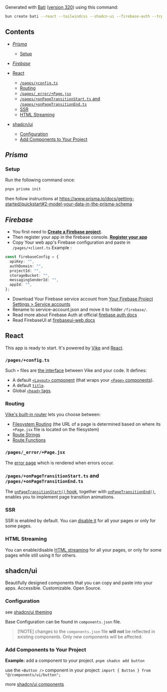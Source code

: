 Generated with [Bati](https://batijs.dev) ([version 320](https://www.npmjs.com/package/create-bati/v/0.0.320)) using this command:

```sh
bun create bati --react --tailwindcss --shadcn-ui --firebase-auth --trpc --express --prisma --vercel --biome
```

## Contents

* [*Prisma*](#prisma)

  * [Setup](#setup)

* [*Firebase*](#firebase)

* [React](#react)

  * [`/pages/+config.ts`](#pagesconfigts)
  * [Routing](#routing)
  * [`/pages/_error/+Page.jsx`](#pages_errorpagejsx)
  * [`/pages/+onPageTransitionStart.ts` and `/pages/+onPageTransitionEnd.ts`](#pagesonpagetransitionstartts-and-pagesonpagetransitionendts)
  * [SSR](#ssr)
  * [HTML Streaming](#html-streaming)

* [shadcn/ui](#shadcnui)

  * [Configuration](#configuration)
  * [Add Components to Your Project](#add-components-to-your-project)

## *Prisma*

### Setup

Run the following command once:

```sh
pnpx prisma init
```

then follow instructions at <https://www.prisma.io/docs/getting-started/quickstart#2-model-your-data-in-the-prisma-schema>

## *Firebase*

* You first need to **[Create a Firebase project](https://firebase.google.com/docs/web/setup#create-project)**.
* Then register your app in the firebase console. **[Register your app](https://firebase.google.com/docs/web/setup#register-app)**
* Copy Your web app's Firebase configuration and paste in `/pages/+client.ts` Example :

```ts
const firebaseConfig = {
  apiKey: "",
  authDomain: "",
  projectId: "",
  storageBucket: "",
  messagingSenderId: "",
  appId: "",
};
```

* Download Your Firebase service account from [Your Firebase Project Settings > Service accounts](https://console.firebase.google.com/u/0/project/{firebase-project-id}/settings/serviceaccounts/adminsdk)
* Rename to service-account.json and move it to folder `/firebase/`.
* Read more about Firebase Auth at official [firebase auth docs](https://firebase.google.com/docs/auth)
* Read FirebaseUI at [firebaseui-web docs](https://github.com/firebase/firebaseui-web?tab=readme-ov-file#using-firebaseui-for-authentication)

## React

This app is ready to start. It's powered by [Vike](https://vike.dev) and [React](https://react.dev/learn).

### `/pages/+config.ts`

Such `+` files are [the interface](https://vike.dev/config) between Vike and your code. It defines:

* A default [`<Layout>` component](https://vike.dev/Layout) (that wraps your [`<Page>` components](https://vike.dev/Page)).
* A default [`title`](https://vike.dev/title).
* Global [`<head>` tags](https://vike.dev/head-tags).

### Routing

[Vike's built-in router](https://vike.dev/routing) lets you choose between:

* [Filesystem Routing](https://vike.dev/filesystem-routing) (the URL of a page is determined based on where its `+Page.jsx` file is located on the filesystem)
* [Route Strings](https://vike.dev/route-string)
* [Route Functions](https://vike.dev/route-function)

### `/pages/_error/+Page.jsx`

The [error page](https://vike.dev/error-page) which is rendered when errors occur.

### `/pages/+onPageTransitionStart.ts` and `/pages/+onPageTransitionEnd.ts`

The [`onPageTransitionStart()` hook](https://vike.dev/onPageTransitionStart), together with [`onPageTransitionEnd()`](https://vike.dev/onPageTransitionEnd), enables you to implement page transition animations.

### SSR

SSR is enabled by default. You can [disable it](https://vike.dev/ssr) for all your pages or only for some pages.

### HTML Streaming

You can enable/disable [HTML streaming](https://vike.dev/stream) for all your pages, or only for some pages while still using it for others.

## shadcn/ui

Beautifully designed components that you can copy and paste into your apps. Accessible. Customizable. Open Source.

### Configuration

see [shadcn/ui theming](https://ui.shadcn.com/docs/theming)

Base Configuration can be found in `components.json` file.

> \[!NOTE]
> changes to the `components.json` file **will not** be reflected in existing components. Only new components will be affected.

### Add Components to Your Project

**Example:** add a component to your project.
`pnpm shadcn add button`

use the `<Button />` component in your project:
`import { Button } from "@/components/ui/button";`

more [shadcn/ui components](https://ui.shadcn.com/docs/components/accordion)

